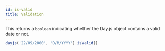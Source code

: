 ```yaml
---
id: is-valid
title: Validation
---
```


This returns a `boolean` indicating whether the Day.js object contains a valid date or not.

```js
dayjs('22/09/2000', 'D/M/YYYY').isValid()
```

